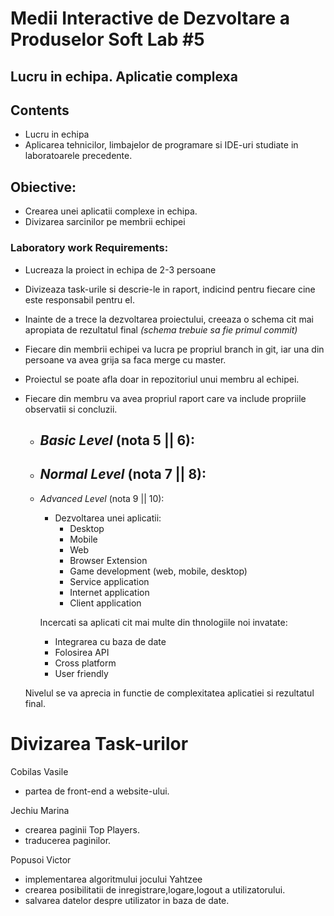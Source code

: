 # Medii Interactive de Dezvoltare a Produselor Soft Lab #5

## Lucru in echipa. Aplicatie complexa

## Contents
* Lucru in echipa
* Aplicarea tehnicilor, limbajelor de programare si IDE-uri studiate in laboratoarele precedente.

## Obiective:
* Crearea unei aplicatii complexe in echipa.
* Divizarea sarcinilor pe membrii echipei

### Laboratory work Requirements:
* Lucreaza la proiect in echipa de 2-3 persoane
* Divizeaza task-urile si descrie-le in raport, indicind pentru fiecare cine este responsabil pentru el.
* Inainte de a trece la dezvoltarea proiectului, creeaza o schema cit mai apropiata de rezultatul final _(schema trebuie sa fie primul commit)_
* Fiecare din membrii echipei va lucra pe propriul branch in git, iar una din persoane va avea grija sa faca merge cu master.
* Proiectul se poate afla doar in repozitoriul unui membru al echipei.
* Fiecare din membru va avea propriul raport care va include propriile observatii si concluzii.

  - _Basic Level_ (nota 5 || 6):
    - 
  - _Normal Level_ (nota 7 || 8):
    - 
  - _Advanced Level_ (nota 9 || 10):
    - Dezvoltarea unei aplicatii:
      * Desktop
      * Mobile
      * Web 
      * Browser Extension
      * Game development (web, mobile, desktop)
      * Service application
      * Internet application
      * Client application
      
    Incercati sa aplicati cit mai multe din thnologiile noi invatate:
      * Integrarea cu baza de date
      * Folosirea API
      * Cross platform
      * User friendly

  
  Nivelul se va aprecia in functie de complexitatea aplicatiei si rezultatul final.  
  
 # Divizarea Task-urilor
 
 Cobilas Vasile
 * partea de front-end a website-ului.
 
 Jechiu Marina
 * crearea paginii Top Players.
 * traducerea paginilor.
 
 Popusoi Victor 
 * implementarea algoritmului jocului Yahtzee
 * crearea posibilitatii de inregistrare,logare,logout a utilizatorului.
 * salvarea datelor despre utilizator in baza de date.  